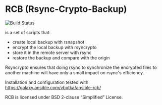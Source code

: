 RCB (Rsync-Crypto-Backup)
=========================
[![Build Status](https://travis-ci.org/vbotka/ansible-rcb.svg?branch=master)](https://travis-ci.org/vbotkaa/ansible-role-ntp)

is a set of scripts that:

* create local backup with rsnapshot
* encrypt the local backup with rsyncrypto
* store it in the remote server with rsync
* restore the backup and compare with the origin

Rsyncrypto ensures that doing rsync to synchronize the encrypted files
to another machine will have only a small impact on rsync's
efficiency.

Installation and configuration tested with https://galaxy.ansible.com/vbotka/ansible-rcb/

RCB is licensed under BSD 2-clause “Simplified” License.
